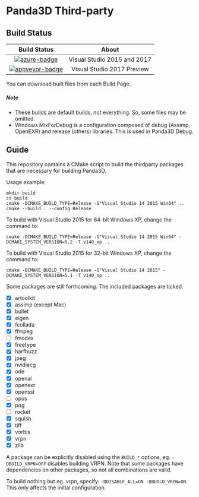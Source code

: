# Panda3D Third-party

## Build Status

| Build Status                       | About                       |
| :--------------------------------: | :-------------------------: |
| [![azure-badge]][azure-link]       | Visual Studio 2015 and 2017 |
| [![appveyor-badge]][appveyor-link] | Visual Studio 2017 Preview  |

[azure-badge]: https://dev.azure.com/bluekyu/rpcpp-devops/_apis/build/status/panda3d/panda3d-thirdparty
[azure-link]: https://dev.azure.com/bluekyu/rpcpp-devops/_build/latest?definitionId=2
[appveyor-badge]: https://ci.appveyor.com/api/projects/status/4bq68rpiw5dr27y4/branch/master?svg=true "AppVeyor build status"
[appveyor-link]: https://ci.appveyor.com/project/bluekyu/panda3d-thirdparty/branch/master "AppVeyor build link"

You can download built files from each Build Page.



##### Note
- These builds are default builds, not everything. So, some files may be omitted.
- Windows MixForDebug is a configuration composed of debug (Assimp, OpenEXR) and release (others) libraries.
  This is used in Panda3D Debug.



## Guide
This repository contains a CMake script to build the thirdparty packages that
are necessary for building Panda3D.

Usage example:

    mkdir build
    cd build
    cmake -DCMAKE_BUILD_TYPE=Release -G"Visual Studio 14 2015 Win64" ..
    cmake --build . --config Release

To build with Visual Studio 2015 for 64-bit Windows XP, change the command to:

    cmake -DCMAKE_BUILD_TYPE=Release -G"Visual Studio 14 2015 Win64" -DCMAKE_SYSTEM_VERSION=5.2 -T v140_xp ..

To build with Visual Studio 2015 for 32-bit Windows XP, change the command to:

    cmake -DCMAKE_BUILD_TYPE=Release -G"Visual Studio 14 2015" -DCMAKE_SYSTEM_VERSION=5.1 -T v140_xp ..

Some packages are still forthcoming.  The included packages are ticked.
- [x] artoolkit
- [x] assimp (except Mac)
- [x] bullet
- [x] eigen
- [x] fcollada
- [x] ffmpeg
- [ ] fmodex
- [x] freetype
- [x] harfbuzz
- [x] jpeg
- [x] nvidiacg
- [x] ode
- [x] openal
- [x] openexr
- [x] openssl
- [ ] opus
- [x] png
- [ ] rocket
- [x] squish
- [x] tiff
- [x] vorbis
- [x] vrpn
- [x] zlib

A package can be explicitly disabled using the `BUILD_*` options, eg. `-DBUILD_VRPN=OFF` disables building VRPN.  Note that some packages have dependencies on other packages, so not all combinations are valid.

To build nothing but eg. vrpn, specify: `-DDISABLE_ALL=ON -DBUILD_VRPN=ON`.  This only affects the initial configuration.
